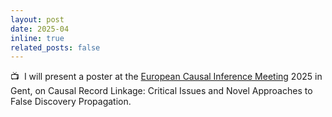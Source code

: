 ```yaml
---
layout: post
date: 2025-04
inline: true
related_posts: false
---
```


:tv:&nbsp; I will present a poster at the [European Causal Inference Meeting](https://www.eurocim.org/) 2025 in Gent, on Causal Record Linkage: Critical Issues and Novel Approaches to False Discovery Propagation.

